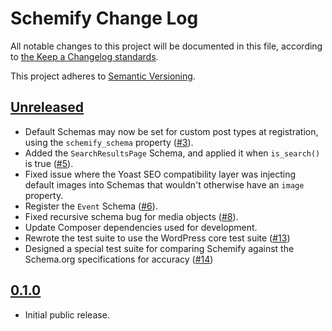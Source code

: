 # Schemify Change Log

All notable changes to this project will be documented in this file, according to [the Keep a Changelog standards](http://keepachangelog.com/).

This project adheres to [Semantic Versioning](http://semver.org/).

## [Unreleased]

* Default Schemas may now be set for custom post types at registration, using the `schemify_schema` property ([#3](https://github.com/stevegrunwell/schemify/issues/3)).
* Added the `SearchResultsPage` Schema, and applied it when `is_search()` is true ([#5](https://github.com/stevegrunwell/schemify/issues/5)).
* Fixed issue where the Yoast SEO compatibility layer was injecting default images into Schemas that wouldn't otherwise have an `image` property.
* Register the `Event` Schema ([#6](https://github.com/stevegrunwell/schemify/issues/6)).
* Fixed recursive schema bug for media objects ([#8](https://github.com/stevegrunwell/schemify/issues/8)).
* Update Composer dependencies used for development.
* Rewrote the test suite to use the WordPress core test suite ([#13](https://github.com/stevegrunwell/schemify/issues/13))
* Designed a special test suite for comparing Schemify against the Schema.org specifications for accuracy ([#14](https://github.com/stevegrunwell/schemify/pull/14))


## [0.1.0]

* Initial public release.


[Unreleased]: https://github.com/stevegrunwell/schemify/compare/master...develop
[0.1.0]: https://github.com/stevegrunwell/schemify/releases/tag/v0.1.0
